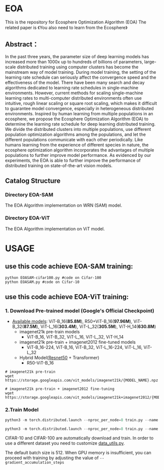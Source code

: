 # EOA

This is the repository for Ecosphere Optimization Algorithm (EOA)
The related paper is 《You also need to learn from the Ecosphere》

## Abstract：

In the past three years, the parameter size of deep learning models has increased more than 1000x up to hundreds of billions of parameters, large-scale distributed training using computer clusters has become the mainstream way of model training. During model training, the setting of the learning rate schedule can seriously affect the convergence speed and the effectiveness of the model. There have been many search and decay algorithms dedicated to learning rate schedules in single-machine environments. However, current methods for scaling single-machine learning rates to multi-computer distributed environments often use intuitive, rough linear scaling or square root scaling, which makes it difficult to guarantee model convergence, especially in heterogeneous distributed environments. Inspired by human learning from multiple populations in an ecosphere, we propose the Ecosphere Optimization Algorithm (EOA) to determine the learning rate schedule for deep learning distributed training. We divide the distributed clusters into multiple populations, use different population optimization algorithms among the populations, and let the different populations communicate with each other periodically. Like humans learning from the experience of different species in nature, the ecosphere optimization algorithm incorporates the advantages of multiple populations to further improve model performance. As evidenced by our experiments, the EOA is able to further improve the performance of distributed training on state-of-the-art vision models.

## Catalog Structure

### Directory EOA-SAM

The EOA Algorithm implementation on WRN (SAM) model.

### Directory EOA-ViT

The EOA Algorithm implementation on ViT model.


# USAGE

## use this code achieve EOA-SAM training:

```
python EOASAM-cifar100.py #code on Cifar-100
python EOASAM.py #code on Cifar-10
```
## use this code achieve EOA-ViT training:

### 1. Download Pre-trained model (Google's Official Checkpoint)

* [Available models](https://console.cloud.google.com/storage/vit_models/): ViT-B_16(**85.8M**), R50+ViT-B_16(**97.96M**), ViT-B_32(**87.5M**), ViT-L_16(**303.4M**), ViT-L_32(**305.5M**), ViT-H_14(**630.8M**)
  * imagenet21k pre-train models
    * ViT-B_16, ViT-B_32, ViT-L_16, ViT-L_32, ViT-H_14
  * imagenet21k pre-train + imagenet2012 fine-tuned models
    * ViT-B_16-224, ViT-B_16, ViT-B_32, ViT-L_16-224, ViT-L_16, ViT-L_32
  * Hybrid Model([Resnet50](https://github.com/google-research/big_transfer) + Transformer)
    * R50-ViT-B_16
```
# imagenet21k pre-train
wget https://storage.googleapis.com/vit_models/imagenet21k/{MODEL_NAME}.npz

# imagenet21k pre-train + imagenet2012 fine-tuning
wget https://storage.googleapis.com/vit_models/imagenet21k+imagenet2012/{MODEL_NAME}.npz

```
### 2.Train Model

```python
python3 -m torch.distributed.launch --nproc_per_node=8 train.py --name cifar10-EOA --train_workers 8 --dataset cifar10  --model_type ViT-B_16 --pretrained_dir checkpoint/ViT-B_16.npz --gradient_accumulation_steps 32 #code on Cifar-10

python3 -m torch.distributed.launch --nproc_per_node=8 train.py --name cifar100-EOA --train_workers 8 --dataset cifar100  --model_type ViT-B_16 --pretrained_dir checkpoint/ViT-B_16.npz --gradient_accumulation_steps 32 #code on Cifar-100
```
CIFAR-10 and CIFAR-100 are automatically download and train. In order to use a different dataset you need to customize [data_utils.py](./utils/data_utils.py).

The default batch size is 512. When GPU memory is insufficient, you can proceed with training by adjusting the value of `--gradient_accumulation_steps`
